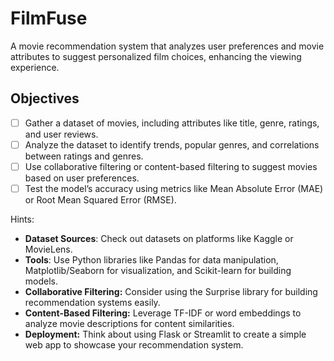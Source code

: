 # FilmFuse
A movie recommendation system that analyzes user preferences and movie attributes to suggest personalized film choices, enhancing the viewing experience.

## Objectives
- [ ] Gather a dataset of movies, including attributes like title, genre, ratings, and user reviews.
- [ ] Analyze the dataset to identify trends, popular genres, and correlations between ratings and genres.
- [ ] Use collaborative filtering or content-based filtering to suggest movies based on user preferences.
- [ ] Test the model’s accuracy using metrics like Mean Absolute Error (MAE) or Root Mean Squared Error (RMSE).

Hints:

- **Dataset Sources**: Check out datasets on platforms like Kaggle or MovieLens.
- **Tools**: Use Python libraries like Pandas for data manipulation, Matplotlib/Seaborn for visualization, and Scikit-learn for building models.
- **Collaborative Filtering:** Consider using the Surprise library for building recommendation systems easily.
- **Content-Based Filtering:** Leverage TF-IDF or word embeddings to analyze movie descriptions for content similarities.
- **Deployment:** Think about using Flask or Streamlit to create a simple web app to showcase your recommendation system.
